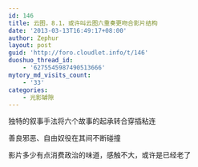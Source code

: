 ```yaml
---
id: 146
title: 云图，8.1，或许叫云图六重奏更吻合影片结构
date: '2013-03-13T16:49:17+08:00'
author: Zephur
layout: post
guid: 'http://foro.cloudlet.info/t/146'
duoshuo_thread_id:
    - '6275545987490513666'
mytory_md_visits_count:
    - '33'
categories:
    - 光影罅隙
---
```


独特的叙事手法将六个故事的起承转合穿插粘连

善良邪恶、自由奴役在其间不断碰撞

影片多少有点消费政治的味道，感触不大，或许是已经老了